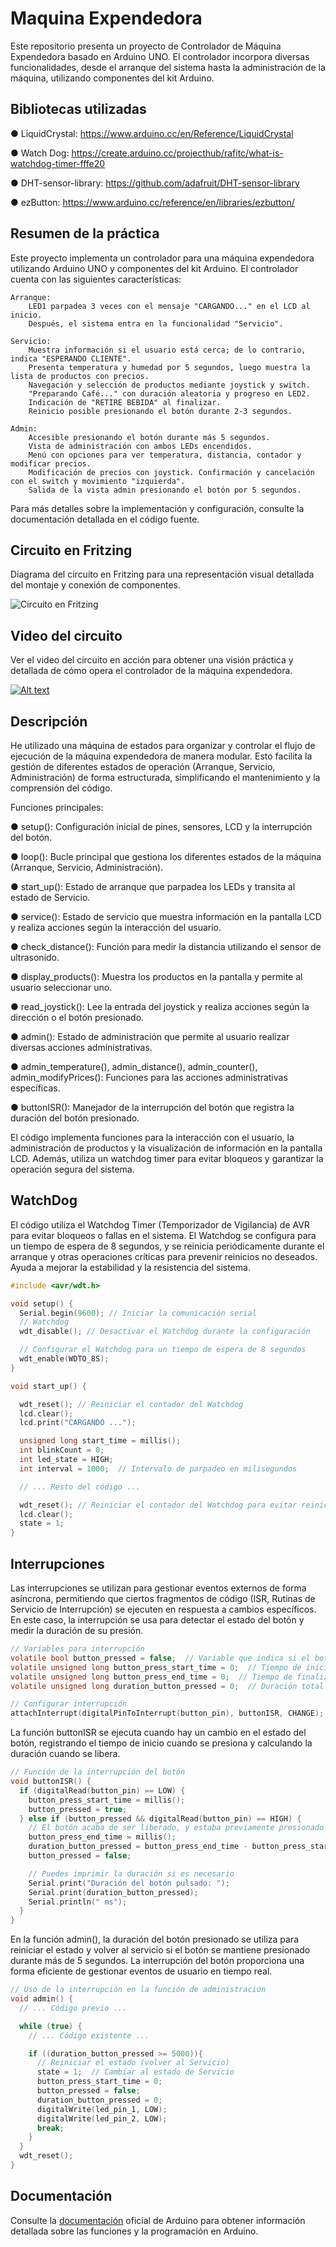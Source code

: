 # Maquina Expendedora

Este repositorio presenta un proyecto de Controlador de Máquina Expendedora basado en Arduino UNO. El controlador incorpora diversas funcionalidades, desde el arranque del sistema hasta la administración de la máquina, utilizando componentes del kit Arduino.

## Bibliotecas utilizadas

● LiquidCrystal: https://www.arduino.cc/en/Reference/LiquidCrystal

● Watch Dog: https://create.arduino.cc/projecthub/rafitc/what-is-watchdog-timer-fffe20

● DHT-sensor-library: https://github.com/adafruit/DHT-sensor-library

● ezButton: https://www.arduino.cc/reference/en/libraries/ezbutton/

## Resumen de la práctica
Este proyecto implementa un controlador para una máquina expendedora utilizando Arduino UNO y componentes del kit Arduino. El controlador cuenta con las siguientes características:

    Arranque:
        LED1 parpadea 3 veces con el mensaje "CARGANDO..." en el LCD al inicio.
        Después, el sistema entra en la funcionalidad "Servicio".

    Servicio:
        Muestra información si el usuario está cerca; de lo contrario, indica "ESPERANDO CLIENTE".
        Presenta temperatura y humedad por 5 segundos, luego muestra la lista de productos con precios.
        Navegación y selección de productos mediante joystick y switch.
        "Preparando Café..." con duración aleatoria y progreso en LED2.
        Indicación de "RETIRE BEBIDA" al finalizar.
        Reinicio posible presionando el botón durante 2-3 segundos.

    Admin:
        Accesible presionando el botón durante más 5 segundos.
        Vista de administración con ambos LEDs encendidos.
        Menú con opciones para ver temperatura, distancia, contador y modificar precios.
        Modificación de precios con joystick. Confirmación y cancelación con el switch y movimiento "izquierda".
        Salida de la vista admin presionando el botón por 5 segundos.

Para más detalles sobre la implementación y configuración, consulte la documentación detallada en el código fuente.

## Circuito en Fritzing

Diagrama del circuito en Fritzing para una representación visual detallada del montaje y conexión de componentes.

![Circuito en Fritzing](https://github.com/LiamSaboridoSueiro/Maquina-Expendedora/blob/main/Fritzing/circuito.png)

## Video del circuito

Ver el video del circuito en acción para obtener una visión práctica y detallada de cómo opera el controlador de la máquina expendedora.

[![Alt text](https://img.youtube.com/vi/FhtrVg4GZSw/0.jpg)](https://www.youtube.com/watch?v=FhtrVg4GZSw)

## Descripción

He utilizado una máquina de estados para organizar y controlar el flujo de ejecución de la máquina expendedora de manera modular. Esto facilita la gestión de diferentes estados de operación (Arranque, Servicio, Administración) de forma estructurada, simplificando el mantenimiento y la comprensión del código.

Funciones principales:

● setup(): Configuración inicial de pines, sensores, LCD y la interrupción del botón.

● loop(): Bucle principal que gestiona los diferentes estados de la máquina (Arranque, Servicio, Administración).

● start_up(): Estado de arranque que parpadea los LEDs y transita al estado de Servicio.

● service(): Estado de servicio que muestra información en la pantalla LCD y realiza acciones según la interacción del usuario.

● check_distance(): Función para medir la distancia utilizando el sensor de ultrasonido.

● display_products(): Muestra los productos en la pantalla y permite al usuario seleccionar uno.

● read_joystick(): Lee la entrada del joystick y realiza acciones según la dirección o el botón presionado.

● admin(): Estado de administración que permite al usuario realizar diversas acciones administrativas.

● admin_temperature(), admin_distance(), admin_counter(), admin_modifyPrices(): Funciones para las acciones administrativas específicas.

● buttonISR(): Manejador de la interrupción del botón que registra la duración del botón presionado.

El código implementa funciones para la interacción con el usuario, la administración de productos y la visualización de información en la pantalla LCD. Además, utiliza un watchdog timer para evitar bloqueos y garantizar la operación segura del sistema.

## WatchDog

El código utiliza el Watchdog Timer (Temporizador de Vigilancia) de AVR para evitar bloqueos o fallas en el sistema. El Watchdog se configura para un tiempo de espera de 8 segundos, y se reinicia periódicamente durante el arranque y otras operaciones críticas para prevenir reinicios no deseados. Ayuda a mejorar la estabilidad y la resistencia del sistema.

``` c
#include <avr/wdt.h>

void setup() {
  Serial.begin(9600); // Iniciar la comunicación serial
  // Watchdog
  wdt_disable(); // Desactivar el Watchdog durante la configuración

  // Configurar el Watchdog para un tiempo de espera de 8 segundos
  wdt_enable(WDTO_8S);
}

void start_up() {

  wdt_reset(); // Reiniciar el contador del Watchdog
  lcd.clear();
  lcd.print("CARGANDO ...");

  unsigned long start_time = millis();
  int blinkCount = 0;
  int led_state = HIGH;
  int interval = 1000;  // Intervalo de parpadeo en milisegundos

  // ... Resto del código ...

  wdt_reset(); // Reiniciar el contador del Watchdog para evitar reinicios no deseados
  lcd.clear();
  state = 1;
}
```

## Interrupciones

Las interrupciones se utilizan para gestionar eventos externos de forma asíncrona, permitiendo que ciertos fragmentos de código (ISR, Rutinas de Servicio de Interrupción) se ejecuten en respuesta a cambios específicos. En este caso, la interrupción se usa para detectar el estado del botón y medir la duración de su presión.

``` c
// Variables para interrupción
volatile bool button_pressed = false;  // Variable que indica si el botón está presionado
volatile unsigned long button_press_start_time = 0;  // Tiempo de inicio de la presión del botón
volatile unsigned long button_press_end_time = 0;  // Tiempo de finalización de la presión del botón
volatile unsigned long duration_button_pressed = 0;  // Duración total del botón presionado

// Configurar interrupción
attachInterrupt(digitalPinToInterrupt(button_pin), buttonISR, CHANGE);
```

La función buttonISR se ejecuta cuando hay un cambio en el estado del botón, registrando el tiempo de inicio cuando se presiona y calculando la duración cuando se libera.

``` c
// Función de la interrupción del botón
void buttonISR() {
  if (digitalRead(button_pin) == LOW) {
    button_press_start_time = millis();
    button_pressed = true;
  } else if (button_pressed && digitalRead(button_pin) == HIGH) {
    // El botón acaba de ser liberado, y estaba previamente presionado
    button_press_end_time = millis();
    duration_button_pressed = button_press_end_time - button_press_start_time;
    button_pressed = false;

    // Puedes imprimir la duración si es necesario
    Serial.print("Duración del botón pulsado: ");
    Serial.print(duration_button_pressed);
    Serial.println(" ms");
  }
}
```

En la función admin(), la duración del botón presionado se utiliza para reiniciar el estado y volver al servicio si el botón se mantiene presionado durante más de 5 segundos. La interrupción del botón proporciona una forma eficiente de gestionar eventos de usuario en tiempo real.

``` c
// Uso de la interrupción en la función de administración
void admin() {
  // ... Código previo ...

  while (true) {
    // ... Código existente ...

    if ((duration_button_pressed >= 5000)){
      // Reiniciar el estado (volver al Servicio)
      state = 1;  // Cambiar al estado de Servicio
      button_press_start_time = 0;
      button_pressed = false;
      duration_button_pressed = 0;
      digitalWrite(led_pin_1, LOW);
      digitalWrite(led_pin_2, LOW);
      break;
    }
  }
  wdt_reset();
}
```

## Documentación

Consulte la [documentación](https://www.arduino.cc/reference/en/) oficial de Arduino para obtener información detallada sobre las funciones y la programación en Arduino.
